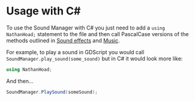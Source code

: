 # Usage with C#

To use the Sound Manager with C# you just need to add a `using NathanHoad;` statement to the file and then call PascalCase versions of the methods outlined in [Sound effects](./Sounds.md) and [Music](./Music.md).

For example, to play a sound in GDScript you would call `SoundManager.play_sound(some_sound)` but in C# it would look more like:

```csharp
using NathanHoad;
```

And then...

```csharp
SoundManager.PlaySound(someSound);
```
